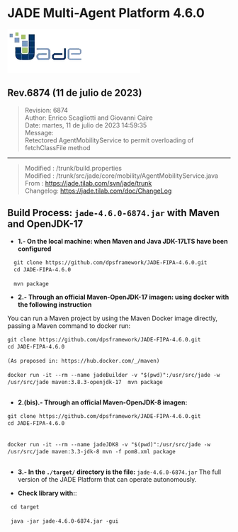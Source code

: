 # JADE Multi-Agent Platform 4.6.0 

![JADE-4.6.0-Revision-6874-OpenJDK-17](./images/logoJade.png)

## Rev.6874 (11 de julio de 2023)

> Revision: 6874<br>
  Author: Enrico Scagliotti and Giovanni Caire<br>
  Date: martes, 11 de julio de 2023 14:59:35<br>
  Message:<br>
  Retectored AgentMobilityService to permit overloading of fetchClassFile method

----

> Modified : /trunk/build.properties<br>
  Modified : /trunk/src/jade/core/mobility/AgentMobilityService.java<br>
  From     : https://jade.tilab.com/svn/jade/trunk<br>
  Changelog: https://jade.tilab.com/doc/ChangeLog<br>
  
  



## Build Process: `jade-4.6.0-6874.jar` with Maven and OpenJDK-17

- **1.- On the local machine: when Maven and Java JDK-17LTS have been configured**

```shell
  git clone https://github.com/dpsframework/JADE-FIPA-4.6.0.git
  cd JADE-FIPA-4.6.0

  mvn package
```


- **2.- Through an official Maven-OpenJDK-17 imagen: using docker with the following instruction**

You can run a Maven project by using the Maven Docker image directly, passing a Maven command to docker run:

```
git clone https://github.com/dpsframework/JADE-FIPA-4.6.0.git
cd JADE-FIPA-4.6.0

(As proposed in: https://hub.docker.com/_/maven)

docker run -it --rm --name jadeBuilder -v "$(pwd)":/usr/src/jade -w /usr/src/jade maven:3.8.3-openjdk-17  mvn package


```


- **2.(bis).- Through an official Maven-OpenJDK-8 imagen:**

```
git clone https://github.com/dpsframework/JADE-FIPA-4.6.0.git
cd JADE-FIPA-4.6.0


docker run -it --rm --name jadeJDK8 -v "$(pwd)":/usr/src/jade -w /usr/src/jade maven:3.3-jdk-8 mvn -f pom8.xml package


```



- **3.- In the `./target/` directory is the file:** `jade-4.6.0-6874.jar`
The full version of the JADE Platform that can operate autonomously.



- **Check library with:**:


```shell 
 cd target
 
 java -jar jade-4.6.0-6874.jar -gui
```

